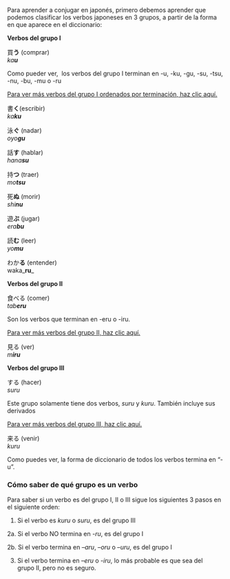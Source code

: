 Para aprender a conjugar en japonés, primero debemos aprender que podemos clasificar los verbos japoneses en 3 grupos, a partir de la forma en que aparece en el diccionario:

**Verbos del grupo Ⅰ**

買**う** (comprar)  
_ka**u**_

Como pueder ver,  los verbos del grupo I terminan en -u, -ku, -gu, -su, -tsu, -nu, -bu, -mu o -ru

[Para ver más verbos del grupo I ordenados por terminación, haz clic aquí.](https://japonesbasico.com/verbos-basicos-del-japones/#grupo1)

書**く**(escribir)  
_ka**ku**_

泳**ぐ** (nadar)  
_oyo**gu**_

話**す** (hablar)  
_hana**su**_

持**つ** (traer)  
_mo**tsu**_

死**ぬ** (morir)  
_shi**nu**_

遊**ぶ** (jugar)  
_era**bu**_

読**む** (leer)  
_yo**mu**_

わか**る** (entender)  
waka_**ru**_

**Verbos del grupo Ⅱ**

食べる (comer)  
_tab**eru**_

Son los verbos que terminan en -eru o -iru.

[Para ver más verbos del grupo II, haz clic aquí.](https://japonesbasico.com/verbos-basicos-del-japones/#grupo2)

見る (ver)  
_m**iru**_

**Verbos del grupo Ⅲ**

する (hacer)  
_suru_

Este grupo solamente tiene dos verbos, _suru_ y _kuru_. También incluye sus derivados

[Para ver más verbos del grupo III, haz clic aquí.](https://japonesbasico.com/verbos-basicos-del-japones/#grupo3)

来る (venir)  
_kuru_

Como puedes ver, la forma de diccionario de todos los verbos termina en “-u”.

### **Cómo saber de qué grupo es un verbo**

Para saber si un verbo es del grupo Ⅰ, Ⅱ o Ⅲ sigue los siguientes 3 pasos en el siguiente orden:

1. Si el verbo es _kuru_ o _suru_, es del grupo Ⅲ

2a. Si el verbo NO termina en _-ru_, es del grupo Ⅰ

2b. Si el verbo termina en –_aru_, –_oru_ o –_uru_, es del grupo Ⅰ

3. Si el verbo termina en –_eru_ o _-iru_, lo más probable es que sea del grupo Ⅱ, pero no es seguro.